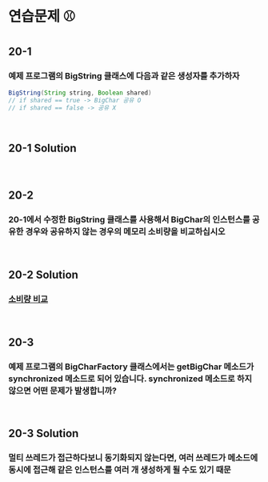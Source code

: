 # 연습문제 ⚾

## 20-1
### 예제 프로그램의 BigString 클래스에 다음과 같은 생성자를 추가하자
```java
BigString(String string, Boolean shared)
// if shared == true -> BigChar 공유 O
// if shared == false -> 공유 X 
``` 
<br>


## 20-1 Solution
### 

<br>

## 20-2
### 20-1에서 수정한 BigString 클래스를 사용해서 BigChar의 인스턴스를 공유한 경우와 공유하지 않는 경우의 메모리 소비량을 비교하십시오

<br>


## 20-2 Solution
### [소비량 비교](https://github.com/KOO-YS/java-design-pattern/blob/master/src/main/java/flyweight/practice/execute/Main.java)


<br>

## 20-3
### 예제 프로그램의 BigCharFactory 클래스에서는 getBigChar 메소드가 synchronized 메소드로 되어 있습니다. synchronized 메소드로 하지 않으면 어떤 문제가 발생합니까?

<br>


## 20-3 Solution
### 멀티 쓰레드가 접근하다보니 동기화되지 않는다면, 여러 쓰레드가 메소드에 동시에 접근해 같은 인스턴스를 여러 개 생성하게 될 수도 있기 때문 

<br>

